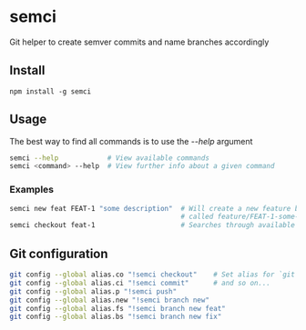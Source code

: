 semci
===

Git helper to create semver commits and name branches accordingly

Install
---

```
npm install -g semci
```

Usage
---

The best way to find all commands is to use the *--help* argument

```bash
semci --help            # View available commands
semci <command> --help  # View further info about a given command
```

### Examples

```bash
semci new feat FEAT-1 "some description"  # Will create a new feature branch
                                          # called feature/FEAT-1-some-description
semci checkout feat-1                     # Searches through available branches
```

Git configuration
---

```bash
git config --global alias.co "!semci checkout"    # Set alias for `git co` to map to `semci checkout`
git config --global alias.ci "!semci commit"      # and so on...
git config --global alias.p "!semci push"
git config --global alias.new "!semci branch new"
git config --global alias.fs "!semci branch new feat"
git config --global alias.bs "!semci branch new fix"
```
